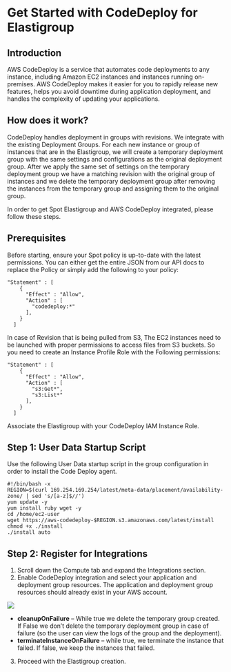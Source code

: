 # Get Started with CodeDeploy for Elastigroup

## Introduction

AWS CodeDeploy is a service that automates code deployments to any instance, including Amazon EC2 instances and instances running on-premises. AWS CodeDeploy makes it easier for you to rapidly release new features, helps you avoid downtime during application deployment, and handles the complexity of updating your applications.

## How does it work?

CodeDeploy handles deployment in groups with revisions. We integrate with the existing Deployment Groups. For each new instance or group of instances that are in the Elastigroup, we will create a temporary deployment group with the same settings and configurations as the original deployment group. After we apply the same set of settings on the temporary deployment group we have a matching revision with the original group of instances and we delete the temporary deployment group after removing the instances from the temporary group and assigning them to the original group.

In order to get Spot Elastigroup and AWS CodeDeploy integrated, please follow these steps.

## Prerequisites

Before starting, ensure your Spot policy is up-to-date with the latest permissions. You can either get the entire JSON from our API docs to replace the Policy or simply add the following to your policy:

```
"Statement" : [
    {
      "Effect" : "Allow",
      "Action" : [    
        "codedeploy:*"
      ],
    }
  ]
```

In case of Revision that is being pulled from S3, The EC2 instances need to be launched with proper permissions to access files from S3 buckets.
So you need to create an Instance Profile Role with the Following permissions:

```
"Statement" : [
    {
      "Effect" : "Allow",
      "Action" : [    
        "s3:Get*",
        "s3:List*"
      ],
    }
  ]
  ```

Associate the Elastigroup with your CodeDeploy IAM Instance Role.

## Step 1: User Data Startup Script

Use the following User Data startup script in the group configuration in order to install the Code Deploy agent.

```
#!/bin/bash -x
REGION=$(curl 169.254.169.254/latest/meta-data/placement/availability-zone/ | sed 's/[a-z]$//')
yum update -y
yum install ruby wget -y
cd /home/ec2-user
wget https://aws-codedeploy-$REGION.s3.amazonaws.com/latest/install
chmod +x ./install
./install auto
```

## Step 2: Register for Integrations

1. Scroll down the Compute tab and expand the Integrations section.
2. Enable CodeDeploy integration and select your application and deployment group resources. The application and deployment group resources should already exist in your AWS account.

<img src="/elastigroup/_media/codedeployREADME_1.png" />

* **cleanupOnFailure** – While true we delete the temporary group created. If False we don’t delete the temporary deployment group in case of failure (so the user can view the logs of the group and the deployment).
* **terminateInstanceOnFailure** – while true, we terminate the instance that failed. If false, we keep the instances that failed.

3. Proceed with the Elastigroup creation.
